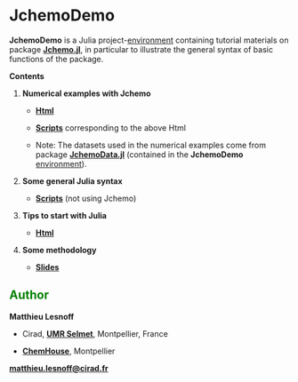 # JchemoDemo

**JchemoDemo** is a Julia project-[environment](https://github.com/mlesnoff/JchemoDemo/blob/master/Project.toml) containing tutorial materials  on package [**Jchemo.jl**](https://github.com/mlesnoff/Jchemo.jl), in particular to illustrate the general syntax of basic functions of the package. 

**Contents**

1. **Numerical examples with Jchemo** 
    - [**Html**](https://mlesnoff.github.io/JchemoDemo/docs/build/) 
    - [**Scripts**](https://github.com/mlesnoff/JchemoDemo/tree/main/Ex/src) corresponding to the above Html 

    - Note: The datasets used in the numerical examples come from package [**JchemoData.jl**](https://github.com/mlesnoff/JchemoData.jl) (contained in the **JchemoDemo**[ environment](https://github.com/mlesnoff/JchemoDemo/blob/master/Project.toml)).

2. **Some general Julia syntax** 
    - [**Scripts**](https://github.com/mlesnoff/JchemoDemo/tree/main/Misc/src) (not using Jchemo)

3. **Tips to start with Julia**
    - [**Html**](https://github.com/mlesnoff/JchemoDemo/blob/main/Misc/config.md)

4. **Some methodology**
    - [**Slides**](https://github.com/mlesnoff/JchemoDemo/tree/main/Misc/annexes)


 
## <span style="color:green"> **Author** </span> 

**Matthieu Lesnoff**

- Cirad, [**UMR Selmet**](https://umr-selmet.cirad.fr/en), Montpellier, France

- [**ChemHouse**](https://www.chemproject.org/ChemHouse), Montpellier

**matthieu.lesnoff@cirad.fr**

